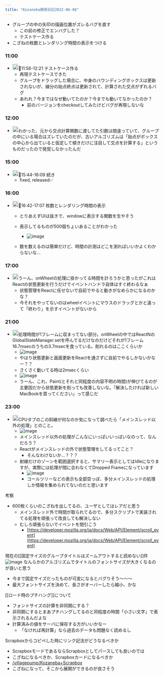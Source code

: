 ```yaml
---
title: "Kozaneba開発日記2022-06-08"
---
```


- グループの中の矢印の描画位置がズレるバグを直す
    - この前の修正でエンバグした？
    - テストケース作る
- こざねの枚数とレンダリング時間の表示をつける

### 11:00
- <img src='https://scrapbox.io/api/pages/nishio/nishio/icon' alt='nishio.icon' height="19.5"/>🍅11:56-12:21 テストケース作る
    - 再現テストケースできた
    - グループをドラッグした場合に、中身のバウンディングボックスは更新されないが、線分の始点終点は更新されて、計算された交点がずれるバグ
    - あれれ？今まではなぜ動いてたのか？今までも動いてなかったのか？
        - 前のバージョンをcheckoutしてみたけどバグが再現しないな
### 12:00
- <img src='https://scrapbox.io/api/pages/nishio/nishio/icon' alt='nishio.icon' height="19.5"/>わかった、元から交点計算関数に渡してた引数は間違っていて、グループの中にいる場合はズレていたのだが、古いアルゴリズムは「始点がボックスの中心から出ていると仮定して傾きだけに注目して交点を計算する」というものだったので発覚しなかったんだ
### 15:00
- <img src='https://scrapbox.io/api/pages/nishio/nishio/icon' alt='nishio.icon' height="19.5"/>🍅15:44-16:09 続き
    - fixed, released✅
### 16:00
- <img src='https://scrapbox.io/api/pages/nishio/nishio/icon' alt='nishio.icon' height="19.5"/>🍅16:42-17:07 枚数とレンダリング時間の表示
    - とりあえずUIは抜きで、windowに表示する関数を生やそう
    - 表示してるものが500個ちょいあることがわかった
        - ![image](https://gyazo.com/058df9a1617de0a233372cf88fd8e9bf/thumb/1000)

    - 数を数えるのは簡単だけど、時間の計測はどこを測ればいいかよくわからないな…
### 17:00
- <img src='https://scrapbox.io/api/pages/nishio/nishio/icon' alt='nishio.icon' height="19.5"/>うーん、onWheelの処理に掛かってる時間を計ろうかと思ったがこれはReactの状態更新を行うだけでイベントハンドラ自体はすぐ終わるなぁ
    - 状態管理をReactに任せないで自前でやると動きがなめらかになるのかな？
    - 今それをやってないのはwheelイベントにマウスのドラッグとかと違って「終わり」を示すイベントがないから
### 21:00
- <img src='https://scrapbox.io/api/pages/nishio/nishio/icon' alt='nishio.icon' height="19.5"/>処理時間が1フレームに収まってない部分。onWheelの中ではReactNのGlobalStateManager.setを呼んでるだけなのだけどそれが1フレーム16.7msecのうちの3.7msecを食っている。削れるのはここくらいか
    - ![image](https://gyazo.com/fd71b77d7336cf48b428455f2de706dd/thumb/1000)
    - やはり状態更新と画面更新をReactを通さずに自前でやるしかないかなー？？
    - さくさく動いてる時は2msecくらい
    - ![image](https://gyazo.com/f9c8702102b8446c4cd9954c783a5910/thumb/1000)
    - うーん、これ、Paint(とそれと同程度の内容不明の時間)が伸びてるのが主要因だから状態更新を削っても改善しないな。「解決したければ新しいMacBookを買ってください」って感じだ
### 23:00
- <img src='https://scrapbox.io/api/pages/nishio/nishio/icon' alt='nishio.icon' height="19.5"/>CPUタブのこの斜線が何なのか気になって調べたら「メインスレッド以外の処理」とのこと。
    - ![image](https://gyazo.com/9f31f26cf2c03f4aa14b0a5460151fb3/thumb/1000)
    - メインスレッド以外の処理がこんなにいっぱいいっぱいなのって、なんだろう？
    - Reactがメインスレッドの外で状態管理をしてるってこと？
        - そんなわけないか…？？？
    - 射線だけのゾーンを範囲選択すると、サマリー表示としてはIdleになりますが、実際には処理が間に合わなくてDropped Frameになっています
        - ![image](https://gyazo.com/b4908a7993bd1b884d284c98dcab4660/thumb/1000)
        - コールツリーなどの表示も全部空っぽ、多分メインスレッドの処理しか情報を集められてないのだと思います

考察
- 600枚くらいのこざねを出してるの、ユーザとしてはレアだと思う
    - メインスレッド外で時間が取られてるので、多分スクリプトで実装されてる処理を頑張って改良しても解決しない
    - むしろ頑張らないでイベントを間引こう
        - [https://developer.mozilla.org/ja/docs/Web/API/Element/scroll_event](https://developer.mozilla.org/ja/docs/Web/API/Element/scroll_event)

現在の[[固定サイズのグループタイトルはズームアウトすると読めない]]件
![image](https://gyazo.com/3f6ab3b2f2a355bf7ea328b25b7b12fd/thumb/1000)
なんらかのアルゴリズムでタイトルのフォントサイズが大きくなるのが良いと思う
- 今まで固定サイズだったものが可変になるとバグりそう〜〜〜
- 最大フォントサイズを決めて、長さがオーバーしたら縮小、かな

[[ロード時のプチハング]]について
- フォントサイズの計算を非同期にする？
- 非同期にするとまあプチハングしてるのと同程度の時間「小さい文字」で表示されるんだよな
- 計算済みの値をサーバに保存する方がいいかなー
    - 「なければ再計算」なら過去のデータも問題なく読めるし

Scrapboxからコピペした時にリンク記法がどうなるべきか
- ScrapboxモードであるならScrapboxとしてパースしても良いのでは
- こざねになるべきか、Scrapboxカードになるべきか
- [/villagepump/Kozaneba+Scrapbox](https://scrapbox.io/villagepump/Kozaneba+Scrapbox)
- こざねになって、そこから展開ができるのが良さそう
